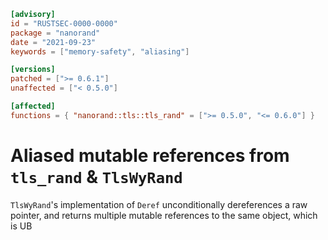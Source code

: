 ```toml
[advisory]
id = "RUSTSEC-0000-0000"
package = "nanorand"
date = "2021-09-23"
keywords = ["memory-safety", "aliasing"]

[versions]
patched = [">= 0.6.1"]
unaffected = ["< 0.5.0"]

[affected]
functions = { "nanorand::tls::tls_rand" = [">= 0.5.0", "<= 0.6.0"] }
```

# Aliased mutable references from `tls_rand` & `TlsWyRand`

`TlsWyRand`'s implementation of `Deref` unconditionally dereferences a raw pointer, and returns 
multiple mutable references to the same object, which is UB
